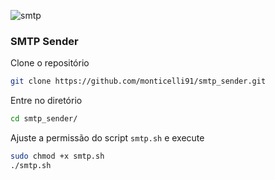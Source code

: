 ![smtp](https://user-images.githubusercontent.com/43481866/202775265-9a1f56c5-c6ad-430a-bb92-d82ecc2180ba.png)
### SMTP Sender

Clone o repositório
```bash
git clone https://github.com/monticelli91/smtp_sender.git
```

Entre no diretório
```bash
cd smtp_sender/
```

Ajuste a permissão do script `smtp.sh` e execute
```bash
sudo chmod +x smtp.sh
./smtp.sh
```
